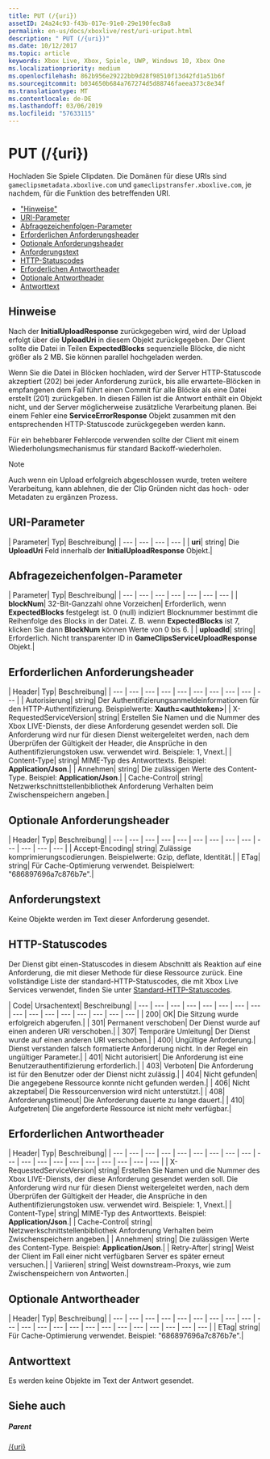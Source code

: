 ```yaml
---
title: PUT (/{uri})
assetID: 24a24c93-f43b-017e-91e0-29e190fec8a8
permalink: en-us/docs/xboxlive/rest/uri-uriput.html
description: " PUT (/{uri})"
ms.date: 10/12/2017
ms.topic: article
keywords: Xbox Live, Xbox, Spiele, UWP, Windows 10, Xbox One
ms.localizationpriority: medium
ms.openlocfilehash: 862b956e29222bb9d28f98510f13d42fd1a51b6f
ms.sourcegitcommit: b034650b684a767274d5d88746faeea373c8e34f
ms.translationtype: MT
ms.contentlocale: de-DE
ms.lasthandoff: 03/06/2019
ms.locfileid: "57633115"
---
```

# <a name="put-uri"></a>PUT (/{uri})
Hochladen Sie Spiele Clipdaten.
Die Domänen für diese URIs sind `gameclipsmetadata.xboxlive.com` und `gameclipstransfer.xboxlive.com`, je nachdem, für die Funktion des betreffenden URI.

  * ["Hinweise"](#ID4EX)
  * [URI-Parameter](#ID4EQB)
  * [Abfragezeichenfolgen-Parameter](#ID4ERC)
  * [Erforderlichen Anforderungsheader](#ID4EBE)
  * [Optionale Anforderungsheader](#ID4ENG)
  * [Anforderungstext](#ID4EWH)
  * [HTTP-Statuscodes](#ID4ECAAC)
  * [Erforderlichen Antwortheader](#ID4EYEAC)
  * [Optionale Antwortheader](#ID4ELHAC)
  * [Antworttext](#ID4ELIAC)

<a id="ID4EX"></a>


## <a name="remarks"></a>Hinweise

Nach der **InitialUploadResponse** zurückgegeben wird, wird der Upload erfolgt über die **UploadUri** in diesem Objekt zurückgegeben. Der Client sollte die Datei in Teilen **ExpectedBlocks** sequenzielle Blöcke, die nicht größer als 2 MB. Sie können parallel hochgeladen werden.

Wenn Sie die Datei in Blöcken hochladen, wird der Server HTTP-Statuscode akzeptiert (202) bei jeder Anforderung zurück, bis alle erwartete-Blöcken in empfangenen dem Fall führt einen Commit für alle Blöcke als eine Datei erstellt (201) zurückgeben. In diesen Fällen ist die Antwort enthält ein Objekt nicht, und der Server möglicherweise zusätzliche Verarbeitung planen. Bei einem Fehler eine **ServiceErrorResponse** Objekt zusammen mit den entsprechenden HTTP-Statuscode zurückgegeben werden kann.

Für ein behebbarer Fehlercode verwenden sollte der Client mit einem Wiederholungsmechanismus für standard Backoff-wiederholen.

> [!NOTE] 
> Auch wenn ein Upload erfolgreich abgeschlossen wurde, treten weitere Verarbeitung, kann ablehnen, die der Clip Gründen nicht das hoch- oder Metadaten zu ergänzen Prozess.


<a id="ID4EQB"></a>


## <a name="uri-parameters"></a>URI-Parameter

| Parameter| Typ| Beschreibung|
| --- | --- | --- | --- |
| <b>uri</b>| string| Die <b>UploadUri</b> Feld innerhalb der <b>InitialUploadResponse</b> Objekt.|

<a id="ID4ERC"></a>


## <a name="query-string-parameters"></a>Abfragezeichenfolgen-Parameter

| Parameter| Typ| Beschreibung|
| --- | --- | --- | --- | --- | --- | --- |
| <b>blockNum</b>| 32-Bit-Ganzzahl ohne Vorzeichen| Erforderlich, wenn <b>ExpectedBlocks</b> festgelegt ist. 0 (null) indiziert Blocknummer bestimmt die Reihenfolge des Blocks in der Datei. Z. B. wenn <b>ExpectedBlocks</b> ist 7, klicken Sie dann <b>BlockNum</b> können Werte von 0 bis 6. |
| <b>uploadId</b>| string| Erforderlich. Nicht transparenter ID in <b>GameClipsServiceUploadResponse</b> Objekt.|

<a id="ID4EBE"></a>


## <a name="required-request-headers"></a>Erforderlichen Anforderungsheader

| Header| Typ| Beschreibung|
| --- | --- | --- | --- | --- | --- | --- | --- | --- | --- |
| Autorisierung| string| Der Authentifizierungsanmeldeinformationen für den HTTP-Authentifizierung. Beispielwerte: <b>Xauth=&lt;authtoken></b>|
| X-RequestedServiceVersion| string| Erstellen Sie Namen und die Nummer des Xbox LIVE-Diensts, der diese Anforderung gesendet werden soll. Die Anforderung wird nur für diesen Dienst weitergeleitet werden, nach dem Überprüfen der Gültigkeit der Header, die Ansprüche in den Authentifizierungstoken usw. verwendet wird. Beispiele: 1, Vnext.|
| Content-Type| string| MIME-Typ des Antworttexts. Beispiel: <b>Application/Json</b>.|
| Annehmen| string| Die zulässigen Werte des Content-Type. Beispiel: <b>Application/Json</b>.|
| Cache-Control| string| Netzwerkschnittstellenbibliothek Anforderung Verhalten beim Zwischenspeichern angeben.|

<a id="ID4ENG"></a>


## <a name="optional-request-headers"></a>Optionale Anforderungsheader

| Header| Typ| Beschreibung|
| --- | --- | --- | --- | --- | --- | --- | --- | --- | --- | --- | --- | --- |
| Accept-Encoding| string| Zulässige komprimierungscodierungen. Beispielwerte: Gzip, deflate, Identität.|
| ETag| string| Für Cache-Optimierung verwendet. Beispielwert: "686897696a7c876b7e".|

<a id="ID4EWH"></a>


## <a name="request-body"></a>Anforderungstext

Keine Objekte werden im Text dieser Anforderung gesendet.

<a id="ID4ECAAC"></a>


## <a name="http-status-codes"></a>HTTP-Statuscodes

Der Dienst gibt einen-Statuscodes in diesem Abschnitt als Reaktion auf eine Anforderung, die mit dieser Methode für diese Ressource zurück. Eine vollständige Liste der standard-HTTP-Statuscodes, die mit Xbox Live Services verwendet, finden Sie unter [Standard-HTTP-Statuscodes](../../additional/httpstatuscodes.md).

| Code| Ursachentext| Beschreibung|
| --- | --- | --- | --- | --- | --- | --- | --- | --- | --- | --- | --- | --- | --- | --- | --- |
| 200| OK| Die Sitzung wurde erfolgreich abgerufen.|
| 301| Permanent verschoben| Der Dienst wurde auf einen anderen URI verschoben.|
| 307| Temporäre Umleitung| Der Dienst wurde auf einen anderen URI verschoben.|
| 400| Ungültige Anforderung.| Dienst verstanden falsch formatierte Anforderung nicht. In der Regel ein ungültiger Parameter.|
| 401| Nicht autorisiert| Die Anforderung ist eine Benutzerauthentifizierung erforderlich.|
| 403| Verboten| Die Anforderung ist für den Benutzer oder der Dienst nicht zulässig.|
| 404| Nicht gefunden| Die angegebene Ressource konnte nicht gefunden werden.|
| 406| Nicht akzeptabel| Die Ressourcenversion wird nicht unterstützt.|
| 408| Anforderungstimeout| Die Anforderung dauerte zu lange dauert.|
| 410| Aufgetreten| Die angeforderte Ressource ist nicht mehr verfügbar.|

<a id="ID4EYEAC"></a>


## <a name="required-response-headers"></a>Erforderlichen Antwortheader

| Header| Typ| Beschreibung|
| --- | --- | --- | --- | --- | --- | --- | --- | --- | --- | --- | --- | --- | --- | --- | --- | --- | --- | --- |
| X-RequestedServiceVersion| string| Erstellen Sie Namen und die Nummer des Xbox LIVE-Diensts, der diese Anforderung gesendet werden soll. Die Anforderung wird nur für diesen Dienst weitergeleitet werden, nach dem Überprüfen der Gültigkeit der Header, die Ansprüche in den Authentifizierungstoken usw. verwendet wird. Beispiele: 1, Vnext.|
| Content-Type| string| MIME-Typ des Antworttexts. Beispiel: <b>Application/Json</b>.|
| Cache-Control| string| Netzwerkschnittstellenbibliothek Anforderung Verhalten beim Zwischenspeichern angeben.|
| Annehmen| string| Die zulässigen Werte des Content-Type. Beispiel: <b>Application/Json</b>.|
| Retry-After| string| Weist der Client im Fall einer nicht verfügbaren Server es später erneut versuchen.|
| Variieren| string| Weist downstream-Proxys, wie zum Zwischenspeichern von Antworten.|

<a id="ID4ELHAC"></a>


## <a name="optional-response-headers"></a>Optionale Antwortheader

| Header| Typ| Beschreibung|
| --- | --- | --- | --- | --- | --- | --- | --- | --- | --- | --- | --- | --- | --- | --- | --- | --- | --- | --- | --- | --- | --- |
| ETag| string| Für Cache-Optimierung verwendet. Beispiel: "686897696a7c876b7e".|

<a id="ID4ELIAC"></a>


## <a name="response-body"></a>Antworttext

Es werden keine Objekte im Text der Antwort gesendet.

<a id="ID4EWIAC"></a>


## <a name="see-also"></a>Siehe auch

<a id="ID4EYIAC"></a>


##### <a name="parent"></a>Parent

[/{uri}](uri-uri.md)
